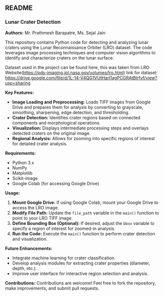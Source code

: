 ## **README**

### **Lunar Crater Detection**

**Authors:** Mr. Prathmesh Barapatre, Ms. Sejal Jain

This repository contains Python code for detecting and analyzing lunar craters using the Lunar Reconnaissance Orbiter (LRO) dataset. The code leverages image processing techniques and computer vision algorithms to identify and characterize craters on the lunar surface.

Dataset used in the project can be found here, this was taken from LRO Website(https://pds-imaging.jpl.nasa.gov/volumes/lro.html)
link for dataset: https://drive.google.com/file/d/1L-14-V4QG1VUtHarI1agPCGRAtBlrfvf/view?usp=sharing

**Key Features:**
* **Image Loading and Preprocessing:** Loads TIFF images from Google Drive and prepares them for analysis by converting to grayscale, smoothing, sharpening, edge detection, and thresholding.
* **Crater Detection:** Identifies crater regions based on connected components and morphological operations.
* **Visualization:** Displays intermediate processing steps and overlays detected craters on the original image.
* **Regional Analysis:** Allows for zooming into specific regions of interest for detailed crater analysis.

**Requirements:**
* Python 3.x
* NumPy
* Matplotlib
* Scikit-image
* Google Colab (for accessing Google Drive)

**Usage:**
1. **Mount Google Drive:** If using Google Colab, mount your Google Drive to access the LRO image.
2. **Modify File Path:** Update the `file_path` variable in the `main()` function to point to your LRO TIFF image.
3. **Define Bounding Box (Optional):** If desired, adjust the `bbox` variable to specify a region of interest for zoomed-in analysis.
4. **Run the Code:** Execute the `main()` function to perform crater detection and visualization.

**Future Enhancements:**
* Integrate machine learning for crater classification.
* Develop analysis modules for extracting crater properties (diameter, depth, etc.).
* Improve user interface for interactive region selection and analysis.

**Contributions:**
Contributions are welcome! Feel free to fork the repository, make improvements, and submit pull requests.
